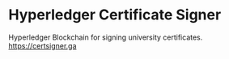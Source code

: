 # Hyperledger Certificate Signer

Hyperledger Blockchain for signing university certificates.
https://certsigner.ga
